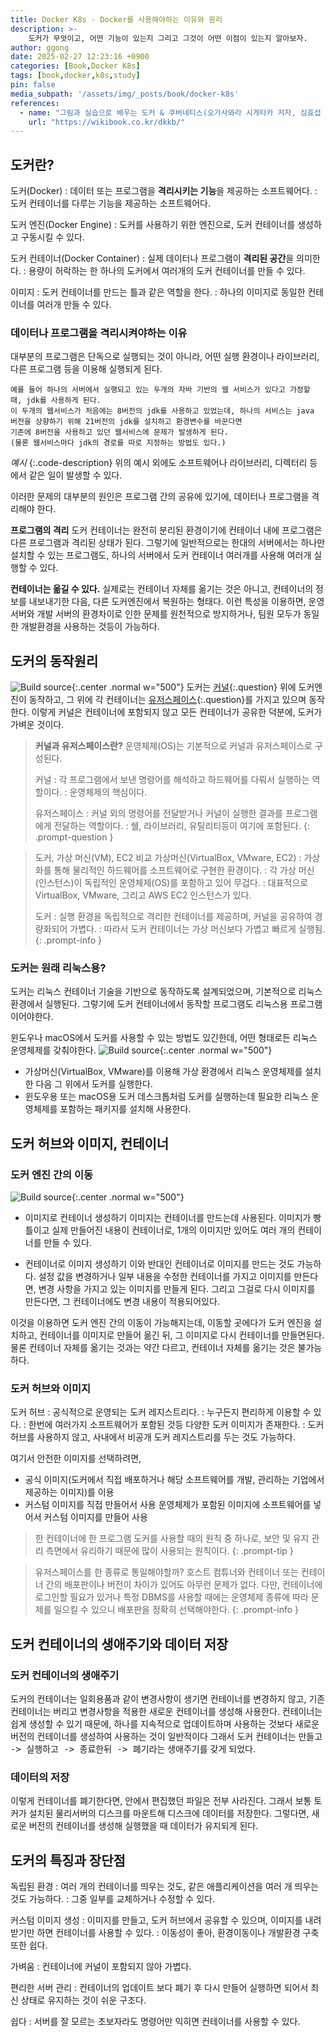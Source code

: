 ```yaml
---
title: Docker K8s - Docker를 사용해야하는 이유와 원리
description: >-
    도커가 무엇이고, 어떤 기능이 있는지 그리고 그것이 어떤 이점이 있는지 알아보자.
author: ggong
date: 2025-02-27 12:23:16 +0900
categories: [Book,Docker K8s]
tags: [book,docker,k8s,study]
pin: false
media_subpath: '/assets/img/_posts/book/docker-k8s'
references:
  - name: "그림과 실습으로 배우는 도커 & 쿠버네티스(오가사와라 시게타카 저자, 심효섭 번역)"
    url: "https://wikibook.co.kr/dkkb/"
---
```



## 도커란?

도커(Docker)
: 데이터 또는 프로그램을 **격리시키는 기능**을 제공하는 소프트웨어다.
: 도커 컨테이너를 다루는 기능을 제공하는 소프트웨어다.

도커 엔진(Docker Engine)
: 도커를 사용하기 위한 엔진으로, 도커 컨테이너를 생성하고 구동시킬 수 있다.

도커 컨테이너(Docker Container)
: 실제 데이터나 프로그램이 **격리된 공간**을 의미한다.
: 용량이 허락하는 한 하나의 도커에서 여러개의 도커 컨테이너를 만들 수 있다.

이미지
: 도커 컨테이너를 만드는 틀과 같은 역할을 한다.
: 하나의 이미지로 동일한 컨테이너를 여러개 만들 수 있다.

### 데이터나 프로그램을 격리시켜야하는 이유

대부분의 프로그램은 단독으로 실행되는 것이 아니라, 어떤 실행 환경이나 라이브러리, 다른 프로그램 등을 이용해 실행되게 된다.

```noline
예를 들어 하나의 서버에서 실행되고 있는 두개의 자바 기반의 웹 서비스가 있다고 가정할 때, jdk를 사용하게 된다.
이 두개의 웹서비스가 처음에는 8버전의 jdk를 사용하고 있었는데, 하나의 서비스는 java 버전을 상향하기 위해 21버전의 jdk를 설치하고 환경변수를 바꾼다면
기존에 8버전을 사용하고 있던 웹서비스에 문제가 발생하게 된다.
(물론 웹서비스마다 jdk의 경로를 따로 지정하는 방법도 있다.)
```
_예시_
{:.code-description}
위의 예시 외에도 소프트웨어나 라이브러리, 디렉터리 등에서 같은 일이 발생할 수 있다.

이러한 문제의 대부분의 원인은 프로그램 간의 공유에 있기에, 데이터나 프로그램을 격리해야 한다.

**프로그램의 격리**
도커 컨테이너는 완전히 분리된 환경이기에 컨테이너 내에 프로그램은 다른 프로그램과 격리된 상태가 된다.
그렇기에 일반적으로는 한대의 서버에서는 하나만 설치할 수 있는 프로그램도, 하나의 서버에서 도커 컨테이너 여러개를 사용해 여러개 실행할 수 있다.

**컨테이너는 옮길 수 있다.** 
실제로는 컨테이너 자체를 옮기는 것은 아니고, 컨테이너의 정보를 내보내기한 다음, 다른 도커엔진에서 복원하는 형태다.
이런 특성을 이용하면, 운영 서버와 개발 서버의 환경차이로 인한 문제를 원천적으로 방지하거나, 팀원 모두가 동일한 개발환경을 사용하는 것등이 가능하다.

## 도커의 동작원리

![Build source](1-1.png){:.center .normal w="500"}
도커는 [커널](#도커의-동작원리-커널-유저스페이스){:.question} 위에 도커엔진이 동작하고, 그 위에 각 컨테이너는 [유저스페이스](#도커의-동작원리-커널-유저스페이스){:.question}를 가지고 있으며 동작한다.
이렇게 커널은 컨테이너에 포함되지 않고 모든 컨테이너가 공유한 덕분에, 도커가 가벼운 것이다.

> **커널과 유저스페이스란?**
> 운영체제(OS)는 기본적으로 커널과 유저스페이스로 구성된다.
> 
> 커널
> : 각 프로그램에서 보낸 명령어를 해석하고 하드웨어를 다뤄서 실행하는 역할이다.
> : 운영체제의 핵심이다.
> 
> 유저스페이스
> : 커널 외의 명령어를 전달받거나 커널이 실행한 결과를 프로그램에게 전달하는 역할이다.
> : 쉘, 라이브러리, 유틸리티등이 여기에 포함된다.
{: .prompt-question }

> 도커, 가상 머신(VM), EC2 비교
> 가상머신(VirtualBox, VMware, EC2)
> : 가상화를 통해 물리적인 하드웨어를 소프트웨어로 구현한 환경이다.
> : 각 가상 머신(인스턴스)이 독립적인 운영체제(OS)를 포함하고 있어 무겁다.
> : 대표적으로 VirtualBox, VMware, 그리고 AWS EC2 인스턴스가 있다.
> 
> 도커
> : 실행 환경을 독립적으로 격리한 컨테이너를 제공하며, 커널을 공유하여 경량화되어 가볍다.
> : 따라서 도커 컨테이너는 가상 머신보다 가볍고 빠르게 실행됨.
{: .prompt-info }

### 도커는 원래 리눅스용?

도커는 리눅스 컨테이너 기술을 기반으로 동작하도록 설계되었으며, 기본적으로 리눅스 환경에서 실행된다.
그렇기에 도커 컨테이너에서 동작할 프로그램도 리눅스용 프로그램이어야한다.


윈도우나 macOS에서 도커를 사용할 수 있는 방법도 있긴한데, 어떤 형태로든 리눅스 운영체제를 갖춰야한다.
![Build source](1-2.png){:.center .normal w="500"}
- 가상머신(VirtualBox, VMware)를 이용해 가상 환경에서 리눅스 운영체제를 설치한 다음 그 위에서 도커를 실행한다.
- 윈도우용 또는 macOS용 도커 데스크톱처럼 도커를 실행하는데 필요한 리눅스 운영체제를 포함하는 패키지를 설치해 사용한다.

## 도커 허브와 이미지, 컨테이너


### 도커 엔진 간의 이동

![Build source](1-3.png){:.center .normal w="500"}

- 이미지로 컨테이너 생성하기
  이미지는 컨테이너를 만드는데 사용된다.
  이미지가 빵 틀이고 실제 만들어진 내용이 컨테이너로, 1개의 이미지만 있어도 여러 개의 컨테이너를 만들 수 있다.

- 컨테이너로 이미지 생성하기
  이와 반대인 컨테이너로 이미지를 만드는 것도 가능하다.
  설정 값을 변경하거나 일부 내용을 수정한 컨테이너를 가지고 이미지를 만든다면, 변경 사항을 가지고 있는 이미지를 만들게 된다.
  그리고 그걸로 다시 이미지를 만든다면, 그 컨테이너에도 변경 내용이 적용되어있다.


이것을 이용하면 도커 엔진 간의 이동이 가능해지는데, 
이동할 곳에다가 도커 엔진을 설치하고, 컨테이너를 이미지로 만들어 옮긴 뒤, 그 이미지로 다시 컨테이너를 만들면된다.
물론 컨테이너 자체를 옮기는 것과는 약간 다르고, 컨테이너 자체를 옮기는 것은 불가능하다.


### 도커 허브와 이미지

도커 허브
: 공식적으로 운영되는 도커 레지스트리다.
: 누구든지 편리하게 이용할 수 있다.
: 한번에 여러가지 소프트웨어가 포함된 것등 다양한 도커 이미지가 존재한다.
: 도커 허브를 사용하지 않고, 사내에서 비공개 도커 레지스트리를 두는 것도 가능하다.

여기서 안전한 이미지를 선택하려면, 
- 공식 이미지(도커에서 직접 배포하거나 해당 소프트웨어를 개발, 관리하는 기업에서 제공하는 이미지)를 이용
- 커스텀 이미지를 직접 만들어서 사용
  운영체제가 포함된 이미지에 소프트웨어를 넣어서 커스텀 이미지를 만들어 사용

> 한 컨테이너에 한 프로그램
> 도커를 사용할 때의 원칙 중 하나로, 보안 및 유지 관리 측면에서 유리하기 때문에 많이 사용되는 원칙이다.
{: .prompt-tip }

> 유저스페이스를 한 종류로 통일해야할까?
> 호스트 컴튜너와 컨테이너 또는 컨테이너 간의 배포판이나 버전이 차이가 있어도 아무런 문제가 없다.
> 다만, 컨테이너에 로그인할 필요가 있거나 특정 DBMS를 사용할 때에는 운영체제 종류에 따라 문제를 일으킬 수 있으니 배포판을 정확히 선택해야한다.
{: .prompt-info }

## 도커 컨테이너의 생애주기와 데이터 저장

### 도커 컨테이너의 생애주기

도커의 컨테이너는 일회용품과 같이 변경사항이 생기면 컨테이너를 변경하지 않고, 기존 컨테이너는 버리고 변경사항을 적용한 새로운 컨테이너를 생성해 사용한다.
컨테이너는 쉽게 생성할 수 있기 때문에, 하나를 지속적으로 업데이트하며 사용하는 것보다 새로운 버전의 컨테이너를 생성하여 사용하는 것이 일반적이다
그래서 도커 컨테이너는 <kbd>만들고 -> 실행하고 -> 종료한뒤 -> 폐기</kbd>라는 생애주기를 갖게 되었다.

### 데이터의 저장

이렇게 컨테이너를 폐기한다면, 안에서 편집했던 파일은 전부 사라진다.
그래서 보통 토커가 설치된 물리서버의 디스크를 마운트해 디스크에 데이터를 저장한다.
그렇다면, 새로운 버전의 컨테이너를 생성해 실행했을 때 데이터가 유지되게 된다.

## 도커의 특징과 장단점 


독립된 환경
: 여러 개의 컨테이너를 띄우는 것도, 같은 애플리케이션을 여러 개 띄우는 것도 가능하다.
: 그중 일부를 교체하거나 수정할 수 있다.

커스텀 이미지 생성
: 이미지를 만들고, 도커 허브에서 공유할 수 있으며, 이미지를 내려받기만 하면 컨테이너를 사용할 수 있다.
: 이동성이 좋아, 환경이동이나 개발환경 구축 또한 쉽다.

가벼움
: 컨테이너에 커널이 포함되지 않아 가볍다. 

편리한 서버 관리
: 컨테이너의 업데이트 보다 폐기 후 다시 만들어 실행하면 되어서 최신 상태로 유지하는 것이 쉬운 구조다.

쉽다
: 서버를 잘 모르는 초보자라도 명령어만 익히면 컨테이너를 사용할 수 있다.
